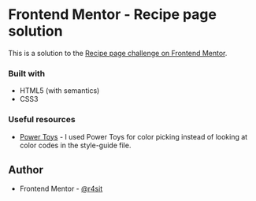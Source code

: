 # Frontend Mentor - Recipe page solution

This is a solution to the [Recipe page challenge on Frontend Mentor](https://www.frontendmentor.io/challenges/recipe-page-KiTsR8QQKm). 

### Built with

- HTML5 (with semantics)
- CSS3

### Useful resources

- [Power Toys](https://github.com/microsoft/PowerToys) - I used Power Toys for color picking instead of looking at color codes in the style-guide file.

## Author

- Frontend Mentor - [@r4sit](https://www.frontendmentor.io/profile/r4sit)